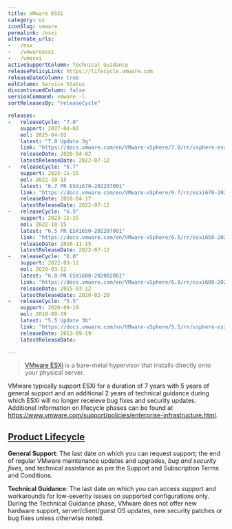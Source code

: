 ```yaml
---
title: VMware ESXi
category: os
iconSlug: vmware
permalink: /esxi
alternate_urls:
-   /esx
-   /vmwareesxi
-   /vmesxi
activeSupportColumn: Technical Guidance
releasePolicyLink: https://lifecycle.vmware.com
releaseDateColumn: true
eolColumn: Service Status
discontinuedColumn: false
versionCommand: vmware -l
sortReleasesBy: "releaseCycle"

releases:
-   releaseCycle: "7.0"
    support: 2027-04-02
    eol: 2025-04-02
    latest: "7.0 Update 3g"
    link: "https://docs.vmware.com/en/VMware-vSphere/7.0/rn/vsphere-esxi-70u3g-release-notes.html"
    releaseDate: 2020-04-02
    latestReleaseDate: 2022-07-12
-   releaseCycle: "6.7"
    support: 2023-11-15
    eol: 2022-10-15
    latest: "6.7 PR ESXi670-202207001"
    link: "https://docs.vmware.com/en/VMware-vSphere/6.7/rn/esxi670-202207001.html"
    releaseDate: 2018-04-17
    latestReleaseDate: 2022-07-12
-   releaseCycle: "6.5"
    support: 2023-11-15
    eol: 2022-10-15
    latest: "6.5 PR ESXi650-202207001"
    link: "https://docs.vmware.com/en/VMware-vSphere/6.5/rn/esxi650-202207001.html"
    releaseDate: 2016-11-15
    latestReleaseDate: 2022-07-12
-   releaseCycle: "6.0"
    support: 2022-03-12
    eol: 2020-03-12
    latest: "6.0 PR ESXi600-202002001"
    link: "https://docs.vmware.com/en/VMware-vSphere/6.0/rn/esxi600-202002001.html"
    releaseDate: 2015-03-12
    latestReleaseDate: 2020-02-20
-   releaseCycle: "5.5"
    support: 2020-09-19
    eol: 2018-09-19
    latest: "5.5 Update 3b"
    link: "https://docs.vmware.com/en/VMware-vSphere/5.5/rn/vsphere-esxi-55u3b-release-notes.html"
    releaseDate: 2013-09-19
    latestReleaseDate: 

---
```


> [VMware ESXi](https://www.vmware.com/products/esxi-and-esx.html) is a bare-metal hypervisor that installs directly onto your physical server.

VMware typically support ESXi for a duration of 7 years with 5 years of general support and an additional 2 years of technical guidance during which ESXi will no longer receieve bug fixes and security updates. Additional information on lifecycle phases can be found at <https://www.vmware.com/support/policies/enterprise-infrastructure.html>.

## [Product Lifecycle](https://www.vmware.com/support/policies/lifecycle.html)

**General Support**: The last date on which you can request support; the end of regular VMware maintenance updates and upgrades, _bug and security fixes,_ and technical assistance as per the Support and Subscription Terms and Conditions.

**Technical Guidance**: The last date on which you can access support and workarounds for low-severity issues on supported configurations only. During the Technical Guidance phase, VMware does not offer new hardware support, server/client/guest OS updates, new security patches or bug fixes unless otherwise noted.
